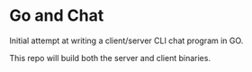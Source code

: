 # Go and Chat

Initial attempt at writing a client/server CLI chat program in GO.

This repo will build both the server and client binaries.
